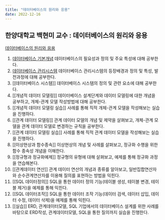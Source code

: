 ```yaml
---
title: "데이터베이스의 원리와 응용"
date: 2022-12-16
---
```


## 한양대학교 백현미 교수 : 데이터베이스의 원리와 응용

[데이터베이스의 원리와 응용](http://www.kocw.net/home/cview.do?cid=9c591659f017851e)


1. [데이터베이스 기본개념](database01.md) 데이터베이스의 필요성과 정의 및 주요 특성에 대해 공부한다.
2. [데이터베이스 관리시스템](database02.md) 데이터베이스 관리시스템의 등장배경과 정의 및 특성, 발전과정에 대해 공부한다.
3. [[데이터베이스 시스템]] 데이터베이스 시스템의 정의 및 관련 요소에 대해 공부한다.
4. [[개념적 데이터 모델링]] 데이터베이스 설계단계와 데이터 모델링에 대한 개념을 공부하고, 개체-관계 모델 작성방법에 대해 공부한다.
5. [[개념적 데이터 모델링 실습]] 사례를 통해 직적 개체-관계 모델을 작성해보는 실습을 진행하다.
6. [[관계 데이터 모델링]] 관계 데이터 모델의 개념 및 제약을 살펴보고, 개체-관계 모델을 관계 데이터 모델로 변경하는 규칙을 공부한다.
7. [[관계 데이터 모델링 실습]] 사례를 통해 직적 관계 데이터 모델을 작성해보는 실습을 진행하다.
8. [[이상현상과 함수종속]] 이상현상의 개념 및 사례를 살펴보고, 정규화 수행을 위한 함수 종속성 개념을 이해한다.
9. [[정규형과 정규화예제]] 정규형의 유형에 대해 살펴보고, 예제를 통해 정규화 과정을 연습해본다.
10. [[관계데이터 연산]] 관계 데이터 연산의 개념과 종류를 알아보고, 일반집합연산자와 순수관계연산자를 이용해 질의를 표현하는 방법을 익힌다.
11. [[SQL 데이터정의]] SQL을 통한 데이터 정의 기능(테이블 생성, 테이블 변경, 테이블 제거)을 예제를 통해 익힌다.
12. [[SQL 데이터조작]] SQL을 통한 데이터 조작 기능(데이터 검색, 데이터 삽입, 데이터 수정, 데이터 삭제)을 예제를 통해 익힌다.
13. [[실습]] ERD, 관계데이터모델, SQL 기업에서의 데이터베이스 설계를 위한 사례를 바탕으로 ERD작성, 관계데이터모델, SQL을 통한 질의까지 실습을 진행한다.
